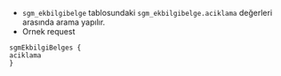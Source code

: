 - `sgm_ekbilgibelge` tablosundaki `sgm_ekbilgibelge.aciklama` değerleri arasında arama yapılır.
- Ornek request
```
sgmEkbilgiBelges {
aciklama
}
```